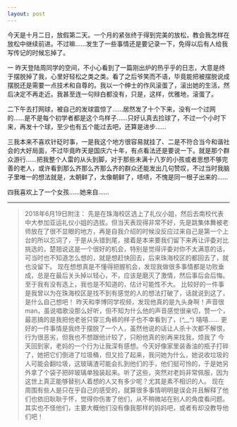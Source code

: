 ```yaml
---
layout: post
---
```

今天是十月二日，放假第二天。一个月的紧张终于得到完美的放松，教会我怎样在放松中继续前进。不过嘛……发生了一些事情还是要记录一下，免得以后有人给我写传记的时候忘掉了。
       
一 昨天登陆周同学的空间，不小心看到了一篇刚出炉的热乎乎的日志，大意是终于摆脱掉了我，心里好轻松之类之类。看了之后爷笑而不语，毕竟能把被摆脱说成摆脱还是需要一点技术和自尊的。我以一个绅士的作风滚蛋了，滚出她的生活，然后决定不再走近。我甚至连一句辩白都没有，只是，这样，优雅地，滚蛋了。
       
二下午去打网球，被自己的发球震惊了……居然发了十个下来，没有一个过网的……是不是每个初学者都是这个鸟样子……只好认真去捡球了，不过一个小时下来，再发十个球，至少也有五个能过去吧，还算是进步……
       
三我本来不喜欢针砭时事，一是我这个地方很容易就挂了、二是不符合当今和谐社会的大好局面，不过毕竟昨天是国庆六十年，有点看法还是要说一下。就是那个群众游行……把我整个人雷的从头到脚，对于那些未满十八岁的小孩或者思想不够完善的老人，或许看到那么齐那么齐那么齐的群众还能发出几句赞叹，不过当时我脑子里唯一的想法就是，太朝鲜了，太像朝鲜了，啧啧，不愧是同一根子出来的……
      
四我喜欢上了一个女孩……她来自……

---

> 2018年6月19日附注：
> 先是在珠海校区选上了礼仪小姐，然后去南校代表中大参加亚运礼仪小姐的选拔。但当天表现得非常不好，先是跳集体舞被老师放在了很不显眼的地方，再是自我介绍的时候没反应过来自己是第一个上台的所以忘词了，于是从头错到尾，接着是本来要我们留下来再让评委对比挑选的，楚翘说这是一个很好的机会，特别是觉得评委对你不太满意的话，可当时也不知道怎么想的，就是想赶快回去，后来珠海校区的都回去了，就也没留下。
> 现在想想真是不懂得把握机会，发现我做很多事情都是功败垂成，总是在最后关头掉以轻心，不，应该是磨灭了激情，然后事后会后悔。至于我有没有选上，我也是不知道的，估计可能性不大。
> 比较好的一件事是我曾以为在珠海校区是找不到有感觉的人的想法打破了，话就说到这了，是什么自己想吧！
> 昨天和李博同学视频，发现他真的是九头身啊！声音很man，虽说唱歌没那么好听，但不知为什么他的声音感觉很亲切，赞一个，最恶搞的是我把他老爸只穿三角裤的样子也不幸看到了，(*^__^*) 嘻嘻……
> 更好的一件事情是我终于摆脱了一个人，虽然他说的话让人杀十次都不解恨，行为很恶劣，但我也不想跟他计较了，只盼他真的别再来找我，烦我了
> 今天回到家，老妈的一个行为让我深有感想。今天好像家里装香油的瓶子打碎了，她把它们倒进了垃圾桶，但又捡了起来，我问她为什么，她说收垃圾的人可能会翻垃圾，这玻璃渣可能会扎到他们的手，他们挺可怜的，于是她另外拿了个袋子把碎玻璃单独装起来。听了这些，突然对老妈非常佩服，因为这世上真正能够替别人着想的人又有多少呢？尤其是素不相识的人。
> 现在周围有些人是只在乎自己的感受的，就算很多事情明明是误会并且解释了他们也依旧耿耿于怀，觉得你伤害了他们，从不稍微站在别人的角度看问题。其实也不怪他们，主要大概他们没有像我那样的妈妈吧，或者有却没教导他们吧！
